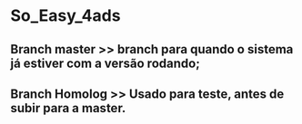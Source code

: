 # So_Easy_4ads

## Branch master >> branch para quando o sistema já estiver com a versão rodando;

## Branch Homolog >> Usado para teste, antes de subir para a master.
